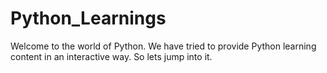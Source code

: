 # Python_Learnings
Welcome to the world of Python. We have tried to provide Python learning content in an interactive way. So lets jump into it.
